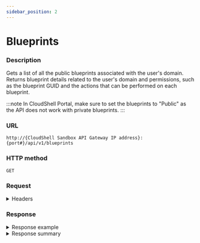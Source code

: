 ```yaml
---
sidebar_position: 2
---
```


# Blueprints

### Description

Gets a list of all the public blueprints associated with the user's domain. Returns blueprint details related to the user's domain and permissions, such as the blueprint GUID and the actions that can be performed on each blueprint.

:::note
In CloudShell Portal, make sure to set the blueprints to "Public" as the API does not work with private blueprints.
:::

### URL

`http://{CloudShell Sandbox API Gateway IP address}:{port#}/api/v1/blueprints`

### HTTP method

`GET`

### Request

<details>
<summary>Headers</summary>

Example header format for the `blueprints` method:

`Authorization: Basic <authorization token returned from the login method>`

`Content-Type: application/json`

</details>

### Response

<details>
<summary>Response example</summary>

The `blueprints` method returns a list of all the blueprints associated with the user's domain and permissions and the actions that can be performed on the individual blueprints:

```javascript
   {
      "name":"WebApi",
      "id":"c6abccb6-71eb-423b-b754-477c11d6bc2a",
      "description":null,
      "availability":"Not Available",
      "categories":[
         
      ],
      "estimated_setup_duration":"PT25M",
      "_links":{
         "self":{
            "href":"/blueprints/c6abccb6-71eb-423b-b754-477c11d6bc2a",
            "method":"GET",
            "name":"get a blueprint's details",
            "templated":true
         },
         "all":{
            "href":"/blueprints",
            "method":"GET",
            "name":"get available blueprints according to the user domain"
         },
         "create_sandbox":{
            "href":"/blueprints/c6abccb6-71eb-423b-b754-477c11d6bc2a/start",
            "method":"POST",
            "name":"create a sandbox from the blueprint",
            "templated":true
         }
      }
   }

```
</details>

<details>
<summary>Response summary</summary>

The response output properties of the `blueprints` method are described in the following table.

| Property | Sub Property | Description/Comments |
| --- | --- | --- |
| `name` |   | The name of the blueprint. `(string)` |
| `id` |   | The ID of the blueprint. `(string)` |
| `description` |   | A short description about the blueprint. `(string)` |
| `availability` |   | The availability of the blueprint. <br/> Possible values: Available Now, Not Available. `(string)` |
| `categories` |   | The categories assigned to the blueprint. `(string)` |
| `estimated_setup_duration` |   | The estimated setup duration of the sandbox. The estimated duration's value is specified in ISO 8601 format. |
| `_links` |   | The actions that can be performed on the blueprints in the user's domain: |
|   | `self` | Provides a link to get the blueprint's details via a `GET` request. |
|   | `all` | Provides a link to get all available blueprints according to the user's domain via a `GET` request. |
|   | `create_sandbox` | Provides a link to create a sandbox from the blueprint via a `POST` request. |

</details>
